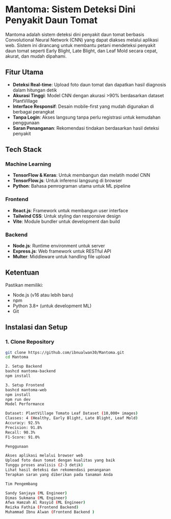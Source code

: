 # Mantoma: Sistem Deteksi Dini Penyakit Daun Tomat

Mantoma adalah sistem deteksi dini penyakit daun tomat berbasis Convolutional Neural Network (CNN) yang dapat diakses melalui aplikasi web. Sistem ini dirancang untuk membantu petani mendeteksi penyakit daun tomat seperti Early Blight, Late Blight, dan Leaf Mold secara cepat, akurat, dan mudah dipahami.

## Fitur Utama

- **Deteksi Real-time**: Upload foto daun tomat dan dapatkan hasil diagnosis dalam hitungan detik
- **Akurasi Tinggi**: Model CNN dengan akurasi >90% berdasarkan dataset PlantVillage
- **Interface Responsif**: Desain mobile-first yang mudah digunakan di berbagai perangkat
- **Tanpa Login**: Akses langsung tanpa perlu registrasi untuk kemudahan penggunaan
- **Saran Penanganan**: Rekomendasi tindakan berdasarkan hasil deteksi penyakit

## Tech Stack

### Machine Learning
- **TensorFlow & Keras**: Untuk membangun dan melatih model CNN
- **TensorFlow.js**: Untuk inferensi langsung di browser
- **Python**: Bahasa pemrograman utama untuk ML pipeline

### Frontend
- **React.js**: Framework untuk membangun user interface
- **Tailwind CSS**: Untuk styling dan responsive design
- **Vite**: Module bundler untuk development dan build

### Backend
- **Node.js**: Runtime environment untuk server
- **Express.js**: Web framework untuk RESTful API
- **Multer**: Middleware untuk handling file upload

## Ketentuan

Pastikan memiliki:
- Node.js (v16 atau lebih baru)
- npm 
- Python 3.8+ (untuk development ML)
- Git

## Instalasi dan Setup

### 1. Clone Repository
```bash
git clone https://github.com/ibnualwan30/Mantoma.git
cd Mantoma

2. Setup Backend
bashcd mantoma-backend
npm install

3. Setup Frontend
bashcd mantoma-web
npm install
npm run dev
Model Performance

Dataset: PlantVillage Tomato Leaf Dataset (10,000+ images)
Classes: 4 (Healthy, Early Blight, Late Blight, Leaf Mold)
Accuracy: 92.5%
Precision: 91.8%
Recall: 90.3%
F1-Score: 91.0%

Penggunaan

Akses aplikasi melalui browser web
Upload foto daun tomat dengan kualitas yang baik
Tunggu proses analisis (2-3 detik)
Lihat hasil deteksi dan rekomendasi penanganan
Terapkan saran yang diberikan pada tanaman Anda

Tim Pengembang

Sandy Sanjaya (ML Engineer) 
Dimas Sukmana (ML Engineer) 
Afwa Hamzah Al Rasyid (ML Engineer) 
Reizka Fathia (Frontend Backend) 
Muhammad Ibnu Alwan (Frontend Backend ) 
